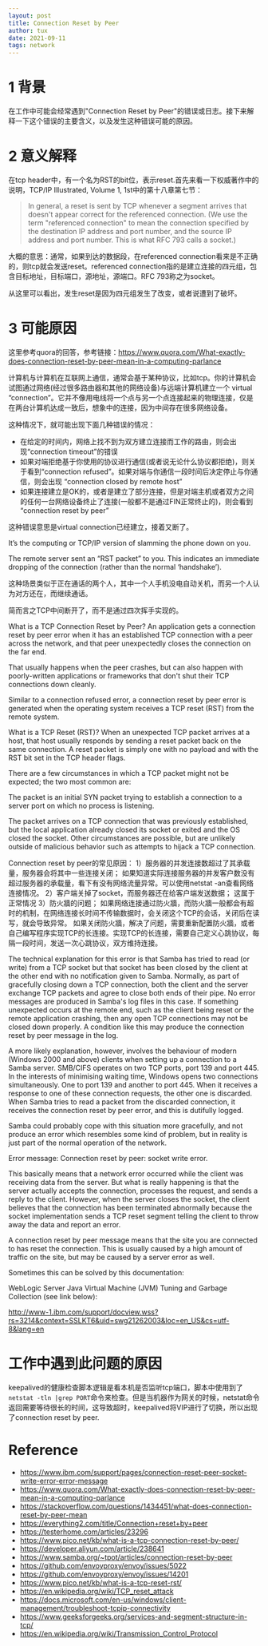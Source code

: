 ```yaml
---
layout: post
title: Connection Reset by Peer
author: tux
date: 2021-09-11
tags: network
---
```


# 1 背景

在工作中可能会经常遇到"Connection Reset by Peer"的错误或日志。接下来解释一下这个错误的主要含义，以及发生这种错误可能的原因。

# 2 意义解释

在tcp header中，有一个名为RST的bit位，表示reset.首先来看一下权威著作中的说明，TCP/IP Illustrated, Volume 1, 1st中的第十八章第七节：

>In general, a reset is sent by TCP whenever a segment arrives that doesn't appear correct for the referenced connection. (We use the term "referenced connection" to mean the connection specified by the destination IP address and port number, and the source IP address and port number. This is what RFC 793 calls a socket.)

大概的意思：通常，如果到达的数据段，在referenced connection看来是不正确的，则tcp就会发送reset。referenced connection指的是建立连接的四元组，包含目标地址，目标端口，源地址，源端口。RFC 793称之为socket。

从这里可以看出，发生reset是因为四元组发生了改变，或者说遭到了破坏。

# 3 可能原因

这里参考quora的回答，参考链接：https://www.quora.com/What-exactly-does-connection-reset-by-peer-mean-in-a-computing-parlance

计算机与计算机在互联网上通信，通常会基于某种协议，比如tcp。你的计算机会试图通过网络(经过很多路由器和其他的网络设备)与远端计算机建立一个 virtual “connection”。它并不像用电线将一个点与另一个点连接起来的物理连接，仅是在两台计算机达成一致后，想象中的连接，因为中间存在很多网络设备。

这种情况下，就可能出现下面几种错误的情况：

- 在给定的时间内，网络上找不到为双方建立连接而工作的路由，则会出现“connection timeout”的错误
- 如果对端拒绝基于你使用的协议进行通信(或者说无论什么协议都拒绝)，则关于看到“connection refused”。如果对端与你通信一段时间后决定停止与你通信，则会出现 “connection closed by remote host”
- 如果连接建立是OK的，或者是建立了部分连接，但是对端主机或者双方之间的任何一台网络设备终止了连接(一般都不是通过FIN正常终止的)，则会看到 “connection reset by peer”

这种错误意思是virtual connection已经建立，接着又断了。

It’s the computing or TCP/IP version of slamming the phone down on you.

The remote server sent an “RST packet” to you. This indicates an immediate dropping of the connection (rather than the normal ‘handshake’).

这种场景类似于正在通话的两个人，其中一个人手机没电自动关机，而另一个人认为对方还在，而继续通话。

简而言之TCP中间断开了，而不是通过四次挥手实现的。

What is a TCP Connection Reset by Peer?
An application gets a connection reset by peer error when it has an established TCP connection with a peer across the network, and that peer unexpectedly closes the connection on the far end.

That usually happens when the peer crashes, but can also happen with poorly-written applications or frameworks that don't shut their TCP connections down cleanly.

Similar to a connection refused error, a connection reset by peer error is generated when the operating system receives a TCP reset (RST) from the remote system.

What is a TCP Reset (RST)?
When an unexpected TCP packet arrives at a host, that host usually responds by sending a reset packet back on the same connection. A reset packet is simply one with no payload and with the RST bit set in the TCP header flags.

There are a few circumstances in which a TCP packet might not be expected; the two most common are:

The packet is an initial SYN packet trying to establish a connection to a server port on which no process is listening.

The packet arrives on a TCP connection that was previously established, but the local application already closed its socket or exited and the OS closed the socket.
Other circumstances are possible, but are unlikely outside of malicious behavior such as attempts to hijack a TCP connection.

Connection reset by peer的常见原因：
1）服务器的并发连接数超过了其承载量，服务器会将其中一些连接关闭；
   如果知道实际连接服务器的并发客户数没有超过服务器的承载量，看下有没有网络流量异常。可以使用netstat -an查看网络连接情况。
2）客户端关掉了socket，而服务器还在给客户端发送数据；  这属于正常情况
3）防火牆的问题；
   如果网络连接通过防火牆，而防火牆一般都会有超时的机制，在网络连接长时间不传输数据时，会关闭这个TCP的会话，关闭后在读写，就会导致异常。 如果关闭防火牆，解决了问题，需要重新配置防火牆，或者自己编写程序实现TCP的长连接。实现TCP的长连接，需要自己定义心跳协议，每隔一段时间，发送一次心跳协议，双方维持连接。

The technical explanation for this error is that Samba has tried to read (or write) from a TCP socket but that socket has been closed by the client at the other end with no notification given to Samba. Normally, as part of gracefully closing down a TCP connection, both the client and the server exchange TCP packets and agree to close both ends of their pipe. No error messages are produced in Samba's log files in this case. If something unexpected occurs at the remote end, such as the client being reset or the remote application crashing, then any open TCP connections may not be closed down properly. A condition like this may produce the connection reset by peer message in the log.

A more likely explanation, however, involves the behaviour of modern (Windows 2000 and above) clients when setting up a connection to a Samba server. SMB/CIFS operates on two TCP ports, port 139 and port 445. In the interests of minimising waiting time, Windows opens two connections simultaneously. One to port 139 and another to port 445. When it receives a response to one of these connection requests, the other one is discarded. When Samba tries to read a packet from the discarded connection, it receives the connection reset by peer error, and this is dutifully logged.

Samba could probably cope with this situation more gracefully, and not produce an error which resembles some kind of problem, but in reality is just part of the normal operation of the network.

Error message: Connection reset by peer: socket write error.

This basically means that a network error occurred while the client was receiving data from the server. But what is really happening is that the server actually accepts the connection, processes the request, and sends a reply to the client. However, when the server closes the socket, the client believes that the connection has been terminated abnormally because the socket implementation sends a TCP reset segment telling the client to throw away the data and report an error.

A connection reset by peer message means that the site you are connected to has reset the connection. This is usually caused by a high amount of traffic on the site, but may be caused by a server error as well.



Sometimes this can be solved by this documentation:

WebLogic Server Java Virtual Machine (JVM) Tuning and Garbage Collection (see link below):

http://www-1.ibm.com/support/docview.wss?rs=3214&context=SSLKT6&uid=swg21262003&loc=en_US&cs=utf-8&lang=en

# 工作中遇到此问题的原因

keepalived的健康检查脚本逻辑是看本机是否监听tcp端口，脚本中使用到了`netstat -tln |grep PORT`命令来检查。但是当机器作为网关的时候，netstat命令返回需要等待很长的时间，这导致超时，keepalived将VIP进行了切换，所以出现了connection reset by peer.

# Reference

- https://www.ibm.com/support/pages/connection-reset-peer-socket-write-error-error-message
- https://www.quora.com/What-exactly-does-connection-reset-by-peer-mean-in-a-computing-parlance
- https://stackoverflow.com/questions/1434451/what-does-connection-reset-by-peer-mean
- https://everything2.com/title/Connection+reset+by+peer
- https://testerhome.com/articles/23296
- https://www.pico.net/kb/what-is-a-tcp-connection-reset-by-peer/
- https://developer.aliyun.com/article/238641
- https://www.samba.org/~tpot/articles/connection-reset-by-peer
- https://github.com/envoyproxy/envoy/issues/5022
- https://github.com/envoyproxy/envoy/issues/14201
- https://www.pico.net/kb/what-is-a-tcp-reset-rst/
- https://en.wikipedia.org/wiki/TCP_reset_attack
- https://docs.microsoft.com/en-us/windows/client-management/troubleshoot-tcpip-connectivity
- https://www.geeksforgeeks.org/services-and-segment-structure-in-tcp/
- https://en.wikipedia.org/wiki/Transmission_Control_Protocol
